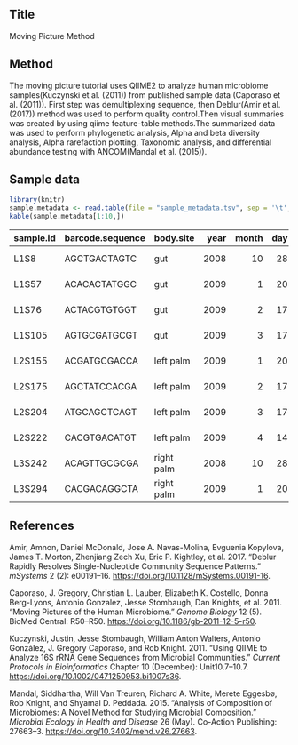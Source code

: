 ## Title

Moving Picture Method

## Method

The moving picture tutorial uses QIIME2 to analyze human microbiome
samples(Kuczynski et al. (2011)) from published sample data (Caporaso et
al. (2011)). First step was demultiplexing sequence, then Deblur(Amir et
al. (2017)) method was used to perform quality control.Then visual
summaries was created by using qiime feature-table methods.The
summarized data was used to perform phylogenetic analysis, Alpha and
beta diversity analysis, Alpha rarefaction plotting, Taxonomic analysis,
and differential abundance testing with ANCOM(Mandal et al. (2015)).

## Sample data

``` r
library(knitr)
sample.metadata <- read.table(file = "sample_metadata.tsv", sep = '\t', header = TRUE)
kable(sample.metadata[1:10,])
```

| sample.id | barcode.sequence | body.site  | year | month | day | subject   | reported.antibiotic.usage | days.since.experiment.start |
| :-------- | :--------------- | :--------- | ---: | ----: | --: | :-------- | :------------------------ | --------------------------: |
| L1S8      | AGCTGACTAGTC     | gut        | 2008 |    10 |  28 | subject-1 | Yes                       |                           0 |
| L1S57     | ACACACTATGGC     | gut        | 2009 |     1 |  20 | subject-1 | No                        |                          84 |
| L1S76     | ACTACGTGTGGT     | gut        | 2009 |     2 |  17 | subject-1 | No                        |                         112 |
| L1S105    | AGTGCGATGCGT     | gut        | 2009 |     3 |  17 | subject-1 | No                        |                         140 |
| L2S155    | ACGATGCGACCA     | left palm  | 2009 |     1 |  20 | subject-1 | No                        |                          84 |
| L2S175    | AGCTATCCACGA     | left palm  | 2009 |     2 |  17 | subject-1 | No                        |                         112 |
| L2S204    | ATGCAGCTCAGT     | left palm  | 2009 |     3 |  17 | subject-1 | No                        |                         140 |
| L2S222    | CACGTGACATGT     | left palm  | 2009 |     4 |  14 | subject-1 | No                        |                         168 |
| L3S242    | ACAGTTGCGCGA     | right palm | 2008 |    10 |  28 | subject-1 | Yes                       |                           0 |
| L3S294    | CACGACAGGCTA     | right palm | 2009 |     1 |  20 | subject-1 | No                        |                          84 |

## References

<div id="refs" class="references">

<div id="ref-Amir">

Amir, Amnon, Daniel McDonald, Jose A. Navas-Molina, Evguenia Kopylova,
James T. Morton, Zhenjiang Zech Xu, Eric P. Kightley, et al. 2017.
“Deblur Rapidly Resolves Single-Nucleotide Community Sequence
Patterns.” *mSystems* 2 (2): e00191–16.
<https://doi.org/10.1128/mSystems.00191-16>.

</div>

<div id="ref-Caporaso">

Caporaso, J. Gregory, Christian L. Lauber, Elizabeth K. Costello, Donna
Berg-Lyons, Antonio Gonzalez, Jesse Stombaugh, Dan Knights, et al. 2011.
“Moving Pictures of the Human Microbiome.” *Genome Biology* 12 (5).
BioMed Central: R50–R50. <https://doi.org/10.1186/gb-2011-12-5-r50>.

</div>

<div id="ref-Kuczynski">

Kuczynski, Justin, Jesse Stombaugh, William Anton Walters, Antonio
González, J. Gregory Caporaso, and Rob Knight. 2011. “Using QIIME to
Analyze 16S rRNA Gene Sequences from Microbial Communities.” *Current
Protocols in Bioinformatics* Chapter 10 (December): Unit10.7–10.7.
<https://doi.org/10.1002/0471250953.bi1007s36>.

</div>

<div id="ref-Mandal">

Mandal, Siddhartha, Will Van Treuren, Richard A. White, Merete Eggesbø,
Rob Knight, and Shyamal D. Peddada. 2015. “Analysis of Composition of
Microbiomes: A Novel Method for Studying Microbial Composition.”
*Microbial Ecology in Health and Disease* 26 (May). Co-Action
Publishing: 27663–3. <https://doi.org/10.3402/mehd.v26.27663>.

</div>

</div>
